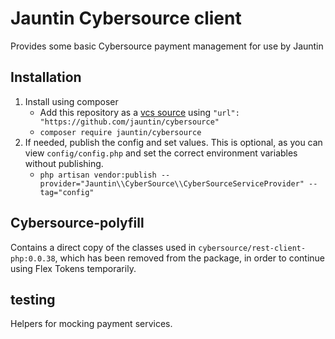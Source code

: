 # Jauntin Cybersource client

Provides some basic Cybersource payment management for use by Jauntin

## Installation

1. Install using composer
    - Add this repository as a [vcs source](https://getcomposer.org/doc/05-repositories.md#vcs) using `"url": "https://github.com/jauntin/cybersource"`
    - `composer require jauntin/cybersource`
2. If needed, publish the config and set values. This is optional, as you can view `config/config.php` and set the correct environment variables without publishing.
    - `php artisan vendor:publish --provider="Jauntin\\CyberSource\\CyberSourceServiceProvider" --tag="config"`

## Cybersource-polyfill

Contains a direct copy of the classes used in `cybersource/rest-client-php:0.0.38`, which has been removed from the package, in order to continue using Flex Tokens temporarily.

## testing

Helpers for mocking payment services.